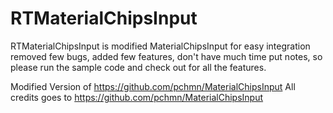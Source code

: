 # RTMaterialChipsInput
RTMaterialChipsInput is modified MaterialChipsInput for easy integration 
removed few bugs, 
added few features, 
don't have much time put notes, 
so please run the sample code and check out for all the features.

Modified Version of https://github.com/pchmn/MaterialChipsInput
All credits goes to https://github.com/pchmn/MaterialChipsInput


